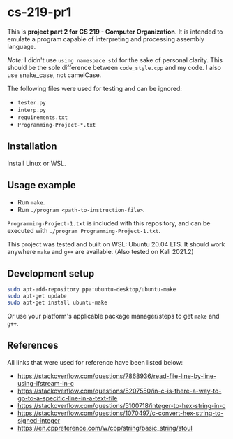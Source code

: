 # cs-219-pr1
This is **project part 2 for CS 219 - Computer Organization**. It is intended to emulate a program capable of interpreting and processing assembly language.

*Note:* I didn't use `using namespace std` for the sake of personal clarity. This should be the sole difference between `code_style.cpp` and my code. I also use snake_case, not camelCase.

The following files were used for testing and can be ignored:
- `tester.py`
- `interp.py`
- `requirements.txt`
- `Programming-Project-*.txt`

## Installation
Install Linux or WSL.

## Usage example
- Run `make`.
- Run `./program <path-to-instruction-file>`.

`Programming-Project-1.txt` is included with this repository, and can be executed with `./program Programming-Project-1.txt`.

This project was tested and built on WSL: Ubuntu 20.04 LTS. It should work anywhere `make` and `g++` are available. (Also tested on Kali 2021.2)

## Development setup

```sh
sudo apt-add-repository ppa:ubuntu-desktop/ubuntu-make
sudo apt-get update
sudo apt-get install ubuntu-make
```
Or use your platform's applicable package manager/steps to get `make` and `g++`.

## References
All links that were used for reference have been listed below:
- https://stackoverflow.com/questions/7868936/read-file-line-by-line-using-ifstream-in-c
- https://stackoverflow.com/questions/5207550/in-c-is-there-a-way-to-go-to-a-specific-line-in-a-text-file
- https://stackoverflow.com/questions/5100718/integer-to-hex-string-in-c
- https://stackoverflow.com/questions/1070497/c-convert-hex-string-to-signed-integer
- https://en.cppreference.com/w/cpp/string/basic_string/stoul